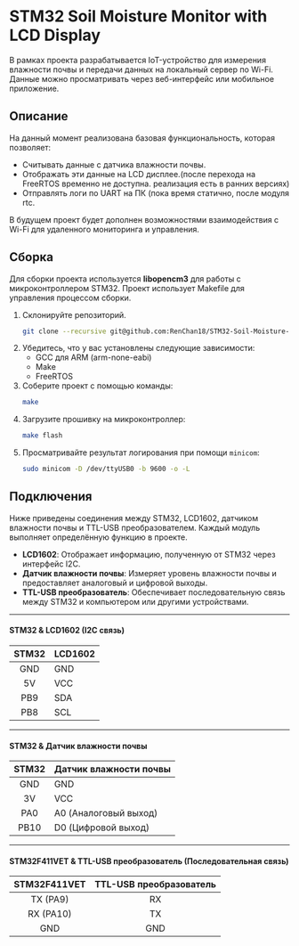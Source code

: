 # STM32 Soil Moisture Monitor with LCD Display

В рамках проекта разрабатывается IoT-устройство для измерения влажности почвы и передачи данных на локальный сервер по Wi-Fi. Данные можно просматривать через веб-интерфейс или мобильное приложение.

## Описание

На данный момент реализована базовая функциональность, которая позволяет:
- Считывать данные с датчика влажности почвы.
- Отображать эти данные на LCD дисплее.(после перехода на FreeRTOS временно не доступна. реализация есть в ранних версиях)
- Отправлять логи по UART на ПК (пока время статично, после модуля rtc.

В будущем проект будет дополнен возможностями взаимодействия с Wi-Fi для удаленного мониторинга и управления.

## Сборка

Для сборки проекта используется **libopencm3** для работы с микроконтроллером STM32. Проект использует Makefile для управления процессом сборки.

1. Склонируйте репозиторий.
   ```bash
   git clone --recursive git@github.com:RenChan18/STM32-Soil-Moisture-Monitor-with-Local-Server.git
   ```
2. Убедитесь, что у вас установлены следующие зависимости:
   - GCC для ARM (arm-none-eabi)
   - Make
   - FreeRTOS
3. Соберите проект с помощью команды:
   ```bash
   make
   ```
4. Загрузите прошивку на микроконтроллер:
   ```bash
   make flash
   ```
5. Просматривайте результат логирования при помощи `minicom`:
   ```bash
   sudo minicom -D /dev/ttyUSB0 -b 9600 -o -L
   ```
 
## Подключения

Ниже приведены соединения между STM32, LCD1602, датчиком влажности почвы и TTL-USB преобразователем. Каждый модуль выполняет определённую функцию в проекте.  

- **LCD1602**: Отображает информацию, полученную от STM32 через интерфейс I2C.  
- **Датчик влажности почвы**: Измеряет уровень влажности почвы и предоставляет аналоговый и цифровой выходы.  
- **TTL-USB преобразователь**: Обеспечивает последовательную связь между STM32 и компьютером или другими устройствами.  

---

#### **STM32 & LCD1602 (I2C связь)**  
| **STM32** | **LCD1602** |
| :-------: | ----------- |
|    GND    | GND         |
|    5V     | VCC         |
|    PB9    | SDA         |
|    PB8    | SCL         |

---

#### **STM32 & Датчик влажности почвы**  
| **STM32** | **Датчик влажности почвы** |
| :-------: | --------------- |
|    GND    | GND             |
|    3V     | VCC             |
|    PA0    | A0 (Аналоговый выход) |
|   PB10    | D0 (Цифровой выход) |

---

#### **STM32F411VET & TTL-USB преобразователь (Последовательная связь)**  
| **STM32F411VET** | **TTL-USB преобразователь** |
| :--------------: | :-----------------------: |
|       TX (PA9)    |          RX               |
|       RX (PA10)   |          TX               |
|       GND         |          GND              |


